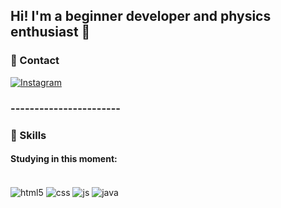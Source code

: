 
## Hi! I'm a beginner developer and physics enthusiast 👾

### 📱 Contact

 [![Instagram](https://img.shields.io/badge/Instagram-E4405F?style=for-the-badge&logo=instagram&logoColor=white)](https://www.instagram.com/falculista_7879/)

### -----------------------

### 🚀 Skills
#### Studying in this moment:
<div style="display: inline_block"><br/> 
    <img align="center" alt="html5" src ="https://img.shields.io/badge/HTML5-E34F26?style=for-the-badge&logo=html5&logoColor=white" />
    <img align="center" alt="css" src ="https://img.shields.io/badge/CSS3-1572B6?style=for-the-badge&logo=css3&logoColor=white" />
    <img align="center" alt="js" src ="https://img.shields.io/badge/JavaScript-F7DF1E?style=for-the-badge&logo=javascript&logoColor=black" />
    <img align="center" alt="java" src ="https://img.shields.io/badge/Java-ED8B00?style=for-the-badge&logo=openjdk&logoColor=white" />
</div>
